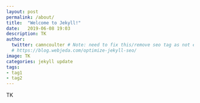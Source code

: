 ```yaml
---
layout: post
permalink: /about/
title:  "Welcome to Jekyll!"
date:   2019-06-08 19:03
description: TK
author:
  twitter: camncoulter # Note: need to fix this/remove seo tag as not everyone is on Twitter
  # https://blog.webjeda.com/optimize-jekyll-seo/
image: TK
categories: jekyll update
tags:
- tag1
- tag2
---
```


TK
